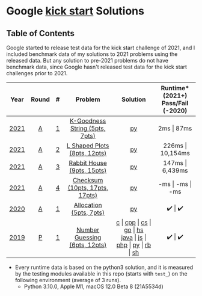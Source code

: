 # Google [kick start](https://codingcompetitions.withgoogle.com/kickstart) Solutions
## Table of Contents
Google started to release test data for the kick start challenge of 2021, and I included benchmark data of my solutions to 2021 problems using the released data. But any solution to pre-2021 problems do not have benchmark data, since Google hasn't released test data for the kick start challenges prior to 2021.

| Year | Round |  #  | Problem | Solution | Runtime* (2021+) <br> Pass/Fail (-2020) |
| :--: | :---: | :-: | :-----: | :------: | :---------------------------------: |
| [2021](https://codingcompetitions.withgoogle.com/kickstart/archive/2021) |   [A](https://codingcompetitions.withgoogle.com/kickstart/round/0000000000436140)   |  [1](https://codingcompetitions.withgoogle.com/kickstart/round/0000000000436140/000000000068cca3)  | [K-Goodness String (5pts, 7pts)](./2021/README.md#k-goodness-string-5pts-7pts)                | [py](./2021/ra1.py)                                                             | 2ms      \| 87ms     |
| [2021](https://codingcompetitions.withgoogle.com/kickstart/archive/2021) |   [A](https://codingcompetitions.withgoogle.com/kickstart/round/0000000000436140)   |  [2](https://codingcompetitions.withgoogle.com/kickstart/round/0000000000436140/000000000068c509)  | [L Shaped Plots (8pts, 12pts)](./2021/README.md#l-shaped-plots-8pts-12pts)                 | [py](./2021/ra2.py)                                                             | 226ms    \| 10,154ms |
| [2021](https://codingcompetitions.withgoogle.com/kickstart/archive/2021) |   [A](https://codingcompetitions.withgoogle.com/kickstart/round/0000000000436140)   |  [3](https://codingcompetitions.withgoogle.com/kickstart/round/0000000000436140/000000000068cb14)  | [Rabbit House (9pts, 15pts)](./2021/README.md#rabbit-house-9pts-15pts)                          | [py](./2021/ra3.py)                                                             | 147ms    \| 6,439ms  |
| [2021](https://codingcompetitions.withgoogle.com/kickstart/archive/2021) |   [A](https://codingcompetitions.withgoogle.com/kickstart/round/0000000000436140)   |  [4](https://codingcompetitions.withgoogle.com/kickstart/round/0000000000436140/000000000068c2c3)  | [Checksum (10pts, 17pts, 17pts)](./2021/README.md#checksum-10pts-17pts-17pts)                | [py](./2021/ra4.py)                                                             | -ms      \| -ms     \| -ms      |
| [2020](https://codingcompetitions.withgoogle.com/kickstart/archive/2020) |   [A](https://codingcompetitions.withgoogle.com/kickstart/round/000000000019ffc7)   |  [1](https://codingcompetitions.withgoogle.com/kickstart/round/000000000019ffc7/00000000001d3f56)  | [Allocation (5pts, 7pts)](./2020/README.md#allocation-5pts-7pts)                                | [py](./2020/ra1.py)                                                             |   ✔️   \|   ✔️                                                                                     |
| [2019](https://codingcompetitions.withgoogle.com/kickstart/archive/2019) |   [P](https://codingcompetitions.withgoogle.com/kickstart/round/0000000000051060)   |  [1](https://codingcompetitions.withgoogle.com/kickstart/round/0000000000051060/00000000000588f4)  | [Number Guessing (6pts, 12pts)](./2019/README.md#number-guessing-6pts-12pts)                | [c](./2019/rp1.c) \| [cpp](./2019/rp1.cpp) \| [cs](./2019/rp1.cs) \| [go](./2019/rp1.go) \| [hs](./2019/rp1.hs) <br> [java](./2019/rp1.java) \| [js](./2019/rp1.js) \| [php](./2019/rp1.php) \| [py](./2019/rp1.py) \| [rb](./2019/rp1.rb) \| [sh](./2019/rp1.sh)                       |   ✔️   \|   ✔️                                                                                     |

* Every runtime data is based on the python3 solution, and it is measured by the testing modules available in this repo (starts with `test_`) on the following environment (average of 3 runs).
  * Python 3.10.0, Apple M1, macOS 12.0 Beta 8 (21A5534d)
